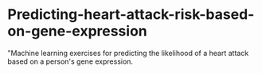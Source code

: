 # Predicting-heart-attack-risk-based-on-gene-expression
"Machine learning exercises for predicting the likelihood of a heart attack based on a person's gene expression.
